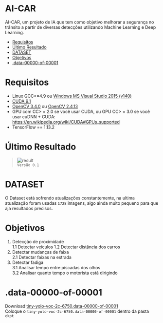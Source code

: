 # AI-CAR
AI-CAR, um projeto de IA que tem como objetivo melhorar a segurança no trânsito a partir de diversas detecções utilizando Machine Learning e Deep Learning.

- [Requisitos](#requisitos)
- [Último Resultado](#último-resultado)
- [DATASET](#dataset)
- [Objetivos](#objetivos)
- [.data-00000-of-00001](#data-00000-of-00001)

# Requisitos
- Linux GCC>=4.9 ou [Windows MS Visual Studio 2015 (v140)](https://go.microsoft.com/fwlink/?LinkId=532606&clcid=0x409)<br>
- [CUDA 9.1](https://developer.nvidia.com/cuda-downloads)<br>
- [OpenCV 3.4.0](https://sourceforge.net/projects/opencvlibrary/files/opencv-win/3.4.0/opencv-3.4.0-vc14_vc15.exe/download) ou [OpenCV 2.4.13](https://sourceforge.net/projects/opencvlibrary/files/opencv-win/2.4.13/opencv-2.4.13.2-vc14.exe/download)<br>
- GPU com CC> = 2.0 se você usar CUDA, ou GPU CC> = 3.0 se você usar cuDNN + CUDA: https://en.wikipedia.org/wiki/CUDA#GPUs_supported
- TensorFlow == 1.13.2

# Último Resultado
> ![result](preview.gif)<br>
 ```Versão 0.1```
 
# DATASET
O Dataset está sofrendo atualizações constantemente, na ultima atualização foram usadas ```1728``` imagens, algo ainda muito pequeno para que aja resultados precisos.

# Objetivos
1. Detecção de proximidade<br>
  1.1 Detectar veículos
  1.2 Detectar distância dos carros
2. Detectar mudanças de faixa<br>
  2.1 Detectar faixas na estrada
3. Detectar fadiga<br>
  3.1 Analisar tempo entre piscadas dos olhos<br>
  3.2 Analisar quanto tempo o motorista está dirigindo 

# .data-00000-of-00001

Download [tiny-yolo-voc-2c-6750.data-00000-of-00001](https://drive.google.com/file/d/10AAnxRmy3NHelep8BzSEeoyE1DqK_728/view?usp=sharing)<br>
Coloque o ```tiny-yolo-voc-2c-6750.data-00000-of-00001``` dentro da pasta ```ckpt```
